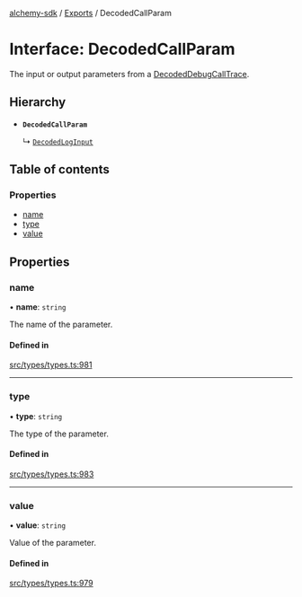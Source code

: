 [alchemy-sdk](../README.md) / [Exports](../modules.md) / DecodedCallParam

# Interface: DecodedCallParam

The input or output parameters from a [DecodedDebugCallTrace](DecodedDebugCallTrace.md).

## Hierarchy

- **`DecodedCallParam`**

  ↳ [`DecodedLogInput`](DecodedLogInput.md)

## Table of contents

### Properties

- [name](DecodedCallParam.md#name)
- [type](DecodedCallParam.md#type)
- [value](DecodedCallParam.md#value)

## Properties

### name

• **name**: `string`

The name of the parameter.

#### Defined in

[src/types/types.ts:981](https://github.com/alchemyplatform/alchemy-sdk-js/blob/fb68bb4a/src/types/types.ts#L981)

___

### type

• **type**: `string`

The type of the parameter.

#### Defined in

[src/types/types.ts:983](https://github.com/alchemyplatform/alchemy-sdk-js/blob/fb68bb4a/src/types/types.ts#L983)

___

### value

• **value**: `string`

Value of the parameter.

#### Defined in

[src/types/types.ts:979](https://github.com/alchemyplatform/alchemy-sdk-js/blob/fb68bb4a/src/types/types.ts#L979)
